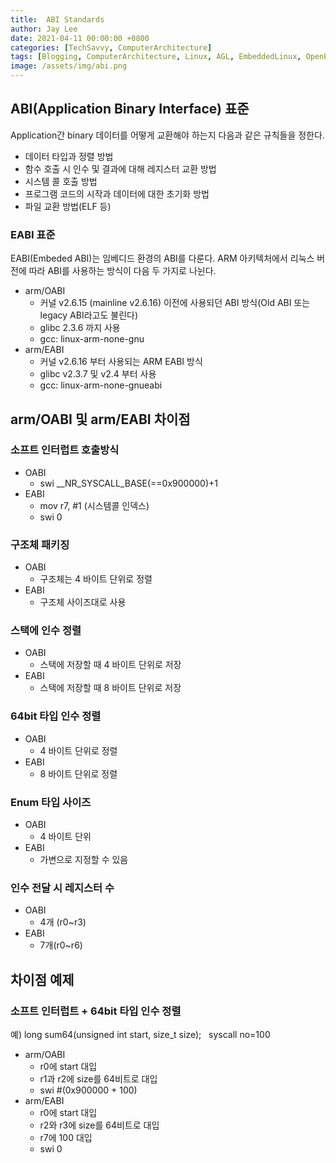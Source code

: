 ```yaml
---
title:  ABI Standards
author: Jay Lee
date: 2021-04-11 00:00:00 +0800
categories: [TechSavvy, ComputerArchitecture]
tags: [Blogging, ComputerArchitecture, Linux, AGL, EmbeddedLinux, OpenEmbedded, Yocto, CrossDevelopment, GCC, GDB, Toolchain]
image: /assets/img/abi.png
---
```


## **ABI(Application Binary Interface) 표준**

Application간 binary 데이터를 어떻게 교환해야 하는지 다음과 같은 규칙들을 정한다.

- 데이터 타입과 정렬 방법
- 함수 호출 시 인수 및 결과에 대해 레지스터 교환 방법
- 시스템 콜 호출 방법
- 프로그램 코드의 시작과 데이터에 대한 초기화 방법
- 파일 교환 방법(ELF 등)

### **EABI 표준**

EABI(Embeded ABI)는 임베디드 환경의 ABI를 다룬다. ARM 아키텍처에서 리눅스 버전에 따라 ABI를 사용하는 방식이 다음 두 가지로 나뉜다.

- arm/OABI
    - 커널 v2.6.15 (mainline v2.6.16) 이전에 사용되던 ABI 방식(Old ABI 또는 legacy ABI라고도 불린다)
    - glibc 2.3.6 까지 사용
    - gcc: linux-arm-none-gnu
- arm/EABI
    - 커널 v2.6.16 부터 사용되는 ARM EABI 방식
    - glibc v2.3.7 및 v2.4 부터 사용
    - gcc: linux-arm-none-gnueabi

## **arm/OABI 및 arm/EABI 차이점**

### **소프트 인터럽트 호출방식**

- OABI
    - swi __NR_SYSCALL_BASE(==0x900000)+1
- EABI
    - mov r7, #1 (시스템콜 인덱스)
    - swi 0

### **구조체 패키징**

- OABI
    - 구조체는 4 바이트 단위로 정렬
- EABI
    - 구조체 사이즈대로 사용

### **스택에 인수 정렬**

- OABI
    - 스택에 저장할 때 4 바이트 단위로 저장
- EABI
    - 스택에 저장할 때 8 바이트 단위로 저장

### **64bit 타입 인수 정렬**

- OABI
    - 4 바이트 단위로 정렬
- EABI
    - 8 바이트 단위로 정렬

### **Enum 타입 사이즈**

- OABI
    - 4 바이트 단위
- EABI
    - 가변으로 지정할 수 있음

### **인수 전달 시 레지스터 수**

- OABI
    - 4개 (r0~r3)
- EABI
    - 7개(r0~r6)

## **차이점 예제**

### **소프트 인터럽트 + 64bit 타입 인수 정렬**

예) long sum64(unsigned int start, size_t size);   syscall no=100

- arm/OABI
    - r0에 start 대입
    - r1과 r2에 size를 64비트로 대입
    - swi #(0x900000 + 100)
- arm/EABI
    - r0에 start 대입
    - r2와 r3에 size를 64비트로 대입
    - r7에 100 대입
    - swi 0